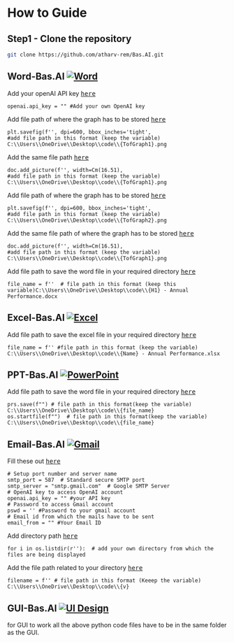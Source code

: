 # How to Guide
## Step1 - Clone the repository
```bash
git clone https://github.com/atharv-rem/Bas.AI.git
```
## Word-Bas.AI [![Word](https://img.shields.io/badge/Word-2B579A?style=for-the-badge&logo=microsoft-word&logoColor=white)](https://your-link-here)
Add your openAI API key <kbd>[here](https://github.com/atharv-rem/Bas.AI/blob/7274ac588e537616122b36a0247a4eb836d3c7ff/Word.py#L22-L22)</kbd>
``` 
openai.api_key = "" #Add your own OpenAI key
```

Add file path of where the graph has to be stored <kbd>[here](https://github.com/atharv-rem/Bas.AI/blob/7274ac588e537616122b36a0247a4eb836d3c7ff/Word.py#L304)</kbd>
```
plt.savefig(f'', dpi=600, bbox_inches='tight',
#add file path in this format (keep the variable) C:\\Users\\OneDrive\\Desktop\\code\\{TofGraph1}.png
```
Add the same file path <kbd>[here](https://github.com/atharv-rem/Bas.AI/blob/7274ac588e537616122b36a0247a4eb836d3c7ff/Word.py#L307)</kbd>
```
doc.add_picture(f'', width=Cm(16.51),
#add file path in this format (keep the variable) C:\\Users\\OneDrive\\Desktop\\code\\{TofGraph1}.png
```
Add file path of where the graph has to be stored <kbd>[here](https://github.com/atharv-rem/Bas.AI/blob/7274ac588e537616122b36a0247a4eb836d3c7ff/Word.py#L539)</kbd>
```
plt.savefig(f'', dpi=600, bbox_inches='tight',
#add file path in this format (keep the variable) C:\\Users\\OneDrive\\Desktop\\code\\{TofGraph2}.png
```
Add the same file path of where the graph has to be stored <kbd>[here](https://github.com/atharv-rem/Bas.AI/blob/7274ac588e537616122b36a0247a4eb836d3c7ff/Word.py#L542)</kbd>
```
doc.add_picture(f'', width=Cm(16.51),
#add file path in this format (keep the variable) C:\\Users\\OneDrive\\Desktop\\code\\{TofGraph1}.png
```
Add file path to save the word file in your required directory <kbd>[here](https://github.com/atharv-rem/Bas.AI/blob/7274ac588e537616122b36a0247a4eb836d3c7ff/Word.py#L628)</kbd>
```
file_name = f''  # file path in this format (keep this variable)C:\\Users\\OneDrive\\Desktop\\code\\{H1} - Annual Performance.docx
```
## Excel-Bas.AI [![Excel](https://img.shields.io/badge/Excel-008000?style=for-the-badge&logo=microsoft-excel&logoColor=white)](https://your-link-here)
Add file path to save the excel file in your required directory <kbd>[here](https://github.com/atharv-rem/Bas.AI/blob/b7cbe3381b8621b73f9e8d36605f70cb4813a3fc/Excel.py#L152C7-L152C7)</kbd>
```
file_name = f'' #file path in this format (keep the variable) C:\\Users\\OneDrive\\Desktop\\code\\{Name} - Annual Performance.xlsx
```
## PPT-Bas.AI [![PowerPoint](https://img.shields.io/badge/PowerPoint-FF4F28?style=for-the-badge&logo=microsoft-powerpoint&logoColor=white)](https://your-link-here)
Add file path to save the word file in your required directory <kbd>[here](https://github.com/atharv-rem/Bas.AI/blob/b7cbe3381b8621b73f9e8d36605f70cb4813a3fc/PPT.py#L292C1-L293C117)</kbd>
```
prs.save(f"") # file path in this format(keep the variable) C:\\Users\\OneDrive\\Desktop\\code\\{file_name}
os.startfile(f"")  # file path in this format(keep the variable) C:\\Users\\OneDrive\\Desktop\\code\\{file_name}
```
## Email-Bas.AI [![Gmail](https://img.shields.io/badge/Gmail-D14836?style=for-the-badge&logo=gmail&logoColor=white)](https://your-link-here)
Fill these out <kbd>[here](https://github.com/atharv-rem/Bas.AI/blob/b7cbe3381b8621b73f9e8d36605f70cb4813a3fc/Send%20mail.py#L11C1-L22C31)</kbd>
```
# Setup port number and server name
smtp_port = 587  # Standard secure SMTP port
smtp_server = "smtp.gmail.com"  # Google SMTP Server
# OpenAI key to access OpenAI account
openai.api_key = "" #your API key
# Password to access Gmail account
pswd = '' #Password to your gmail account
# Email id from which the mails have to be sent
email_from = "" #Your Email ID
```
Add directory path <kbd>[here](https://github.com/atharv-rem/Bas.AI/blob/b7cbe3381b8621b73f9e8d36605f70cb4813a3fc/Send%20mail.py#L166C8-L166C8)</kbd> 
```
for i in os.listdir(r''):  # add your own directory from which the files are being displayed
```
Add the file path related to your directory <kbd>[here](https://github.com/atharv-rem/Bas.AI/blob/b7cbe3381b8621b73f9e8d36605f70cb4813a3fc/Send%20mail.py#L229C20-L229C20)</kbd>
```
filename = f'' # file path in this format (Keeep the variable) C:\\Users\\OneDrive\\Desktop\\code\\{v}
```
## GUI-Bas.AI [![UI Design](https://img.shields.io/badge/UI%20Design-EAA52C?style=for-the-badge&labelColor=purple)](https://your-ui-design-link-here)
for GUI to work all the above python code files have to be in the same folder as the GUI.
